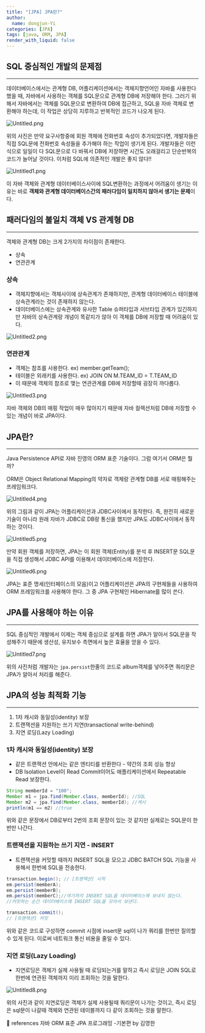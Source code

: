 ```yaml
---
title: "[JPA] JPA란?"
author:
  name: dongjun-Yi
categories: [JPA]
tags: [java, ORM, JPA]
render_with_liquid: false
---
```

## SQL 중심적인 개발의 문제점

---

데이터베이스에서는 관계형 DB, 어플리케이션에서는 객체지향언어인 자바를 사용한다 했을 때, 자바에서 사용하는 객체를  SQL문으로 관계형 DB에 저장해야 한다. 그러기 위해서 자바에서는 객체를 SQL문으로 변환하여 DB에 접근하고, SQL을 자바 객체로 변환해야 하는데, 이 작업은 상당히 지루하고 반복적인 코드가 나오게 된다.

![Untitled.png](/assets/images/JPA/Untitled.png)

위의 사진은 만약 요구사항중에 회원 객체에 전화번호 속성이 추가되었다면, 개발자들은 직접 SQL문에 전화번호 속성들을 추가해야 하는 작업이 생기게 된다. 개발자들은 이런식으로 일일이 다 SQL문으로 다 바꿔서 DB에 저장하면 시간도 오래걸리고 단순반복의 코드가 늘어날 것이다. 이처럼 SQL에 의존적인 개발은 좋지 않다!!

![Untitled1.png](/assets/images/JPA/1.png)

이 자바 객체와 관계형 데이터베이스사이에 SQL변환하는 과정에서 어려움이 생기는 이유는 바로 **객체와 관계형 데이터베이스간의 패러다임이 일치하지 않아서 생기는 문제**이다.

## 패러다임의 불일치 객체 VS 관계형 DB

---

객체와 관계형 DB는 크게 2가지의 차이점이 존재한다.

- 상속
- 연관관계

### 상속

- 객체지향에서는 객체사이에 상속관계가 존재하지만, 관계형 데이터베이스 테이블에 상속관계라는 것이 존재하지 않는다.
- 데이터베이스에는 상속관계와 유사한 Table 슈퍼타입과 서브타입 관계가 있긴하지만 자바의 상속관계랑 개념이 똑같지가 않아 이 객체를 DB에 저장할 때 어려움이 있다.

![Untitled2.png](/assets/images/JPA/2.png)

### 연관관계

- 객체는 참조를 사용한다. ex) member.getTeam();
- 테이블은 외래키를 사용한다. ex) JOIN ON M.TEAM_ID = T.TEAM_ID
- 이 때문에 객체의 참조로 맺는 연관관계를 DB에 저장할때 굉장히 까다롭다.

![Untitled3.png](/assets/images/JPA/3.png)

자바 객체와 DB의 매핑 작업이 매우 많아지기 때문에 자바 컬렉션처럼 DB에 저장할 수 있는 개념이 바로 JPA이다.

## JPA란?

---

Java Persistence API로 자바 진영의 ORM 표준 기술이다. 그럼 여기서 ORM은 뭘까?

ORM은 Object Relational Mapping의 약자로 객체랑 관계형 DB를 서로 매핑해주는 프레임워크다.

![Untitled4.png](/assets/images/JPA/4.png)

위의 그림과 같이 JPA는 어플리케이션과 JDBC사이에서 동작한다. 즉, 완전히 새로운 기술이 아니라 원래 자바가 JDBC로 DB랑 통신을 했지만 JPA도 JDBC사이에서 동작하는 것이다.

![Untitled5.png](/assets/images/JPA/5.png)

만약 회원 객체를 저장하면, JPA는 이 회원 객체(Entity)를 분석 후 INSERT문 SQL문을 직접 생성해서 JDBC API를 이용해서 데이터베이스에 저장한다.

![Untitled6.png](/assets/images/JPA/6.png)

JPA는 표준 명세(인터페이스의 모음)이고 어플리케이션은 JPA의 구현체들을 사용하여 ORM 프레임워크를 사용해야 한다. 그 중 JPA 구현체인 Hibernate를 많이 쓴다.

## JPA를 사용해야 하는 이유

---

SQL 중심적인 개발에서 이제는 객체 중심으로 설계를 하면 JPA가 알아서 SQL문을 작성해주기 때문에 생산성, 유지보수 측면에서 높은 효율을 얻을 수 있다.

![Untitled7.png](/assets/images/JPA/7.png)

위의 사진처럼 개발자는 `jpa.persist`한줄의 코드로 album객체를 넣어주면 쿼리문은 JPA가 알아서 처리를 해준다.

## **JPA의 성능 최적화 기능**

---

1. 1차 캐시와 동일성(identity) 보장
2. 트랜잭션을 지원하는 쓰기 지연(transactional write-behind)
3. 지연 로딩(Lazy Loading)

### 1차 캐시와 동일성(identity) 보장

- 같은 트랜잭션 안에서는 같은 엔티티를 반환한다 - 약간의 조회 성능 향상
- DB Isolation Level이 Read Commit이어도 애플리케이션에서 Repeatable Read 보장한다.

```java
String memberId = "100";
Member m1 = jpa.find(Member.class, memberId); //SQL
Member m2 = jpa.find(Member.class, memberId); //캐시
println(m1 == m2) //true
```

위와 같은 문장에서 DB로부터 2번의 조회 문장이 있는 것 같지만 실제로는 SQL문이 한번만 나간다.

### 트랜잭션을 지원하는 쓰기 지연 - INSERT

- 트랜잭션을 커밋할 때까지 INSERT SQL을 모으고 JDBC BATCH SQL 기능을 사용해서 한번에 SQL을 전송한다.

```java
transaction.begin(); // [트랜잭션] 시작
em.persist(memberA);
em.persist(memberB);
em.persist(memberC);//여기까지 INSERT SQL을 데이터베이스에 보내지 않는다.
//커밋하는 순간 데이터베이스에 INSERT SQL을 모아서 보낸다.

transaction.commit(); 
// [트랜잭션] 커밋
```

위와 같은 코드로 구성하면 commit 시점에 insert문 sql이 나가 쿼리를 한번만 질의할 수 있게 된다. 이로써 네트워크 통신 비용을 줄일 수 있다.

### 지연 로딩(Lazy Loading)

- 지연로딩은 객체가 실제 사용될 때 로딩되는거를 말하고 즉시 로딩은 JOIN SQL로 한번에 연관된 객체까지 미리 조회하는 것을 말한다.

![Untitled8.png](/assets/images/JPA/8.png)

위의 사진과 같이 지연로딩은 객체가 실제 사용될때 쿼리문이 나가는 것이고, 즉시 로딩은 sql문이 나갈때 객체와 연관된 테이블까지 다 같이 조회하는 것을 말한다.

<aside>
📖 references 자바 ORM 표준 JPA 프로그래밍 -기본편 by 김영한

</aside>